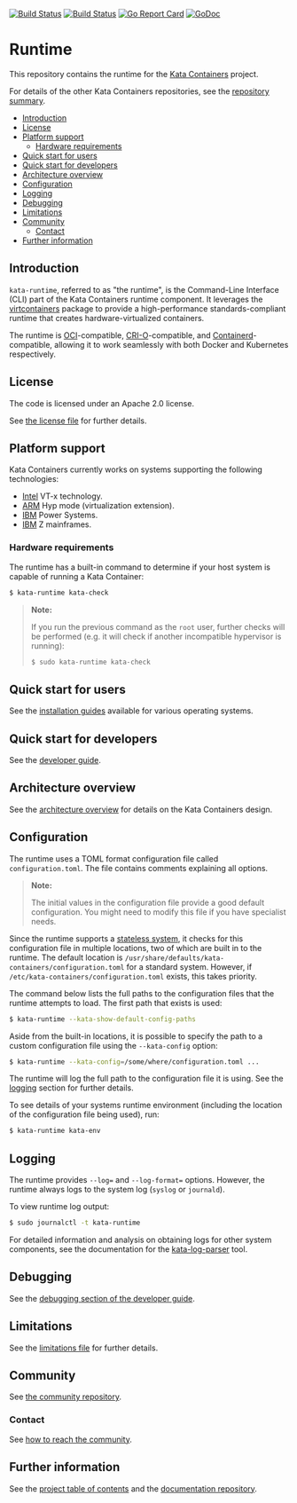 [![Build Status](https://travis-ci.org/kata-containers/runtime.svg?branch=master)](https://travis-ci.org/kata-containers/runtime)
[![Build Status](http://jenkins.katacontainers.io/job/kata-containers-runtime-ubuntu-16-04-master/badge/icon)](http://jenkins.katacontainers.io/job/kata-containers-runtime-ubuntu-16-04-master/)
[![Go Report Card](https://goreportcard.com/badge/github.com/kata-containers/runtime)](https://goreportcard.com/report/github.com/kata-containers/runtime)
[![GoDoc](https://godoc.org/github.com/kata-containers/runtime?status.svg)](https://godoc.org/github.com/kata-containers/runtime)

# Runtime

This repository contains the runtime for the
[Kata Containers](https://github.com/kata-containers) project.

For details of the other Kata Containers repositories, see the
[repository summary](https://github.com/kata-containers/kata-containers).

* [Introduction](#introduction)
* [License](#license)
* [Platform support](#platform-support)
    * [Hardware requirements](#hardware-requirements)
* [Quick start for users](#quick-start-for-users)
* [Quick start for developers](#quick-start-for-developers)
* [Architecture overview](#architecture-overview)
* [Configuration](#configuration)
* [Logging](#logging)
* [Debugging](#debugging)
* [Limitations](#limitations)
* [Community](#community)
    * [Contact](#contact)
* [Further information](#further-information)

## Introduction

`kata-runtime`, referred to as "the runtime", is the Command-Line Interface
(CLI) part of the Kata Containers runtime component. It leverages the
[virtcontainers](https://github.com/kata-containers/runtime/tree/master/virtcontainers)
package to provide a high-performance standards-compliant runtime that creates
hardware-virtualized containers.

The runtime is
[OCI](https://github.com/opencontainers/runtime-spec)-compatible,
[CRI-O](https://github.com/kubernetes-incubator/cri-o)-compatible, and
[Containerd](https://github.com/containerd/containerd)-compatible,
 allowing it
to work seamlessly with both Docker and Kubernetes respectively.

## License

The code is licensed under an Apache 2.0 license.

See [the license file](LICENSE) for further details.

## Platform support

Kata Containers currently works on systems supporting the following
technologies:

- [Intel](https://www.intel.com) VT-x technology.
- [ARM](https://www.arm.com) Hyp mode (virtualization extension).
- [IBM](https://www.ibm.com) Power Systems.
- [IBM](https://www.ibm.com) Z mainframes.
### Hardware requirements

The runtime has a built-in command to determine if your host system is capable
of running a Kata Container:

```bash
$ kata-runtime kata-check
```

> **Note:**
>
> If you run the previous command as the `root` user, further checks will be
> performed (e.g. it will check if another incompatible hypervisor is running):
>
> ```bash
> $ sudo kata-runtime kata-check
> ```

## Quick start for users

See the [installation guides](https://github.com/kata-containers/documentation/tree/master/install/README.md)
available for various operating systems.

## Quick start for developers

See the
[developer guide](https://github.com/kata-containers/documentation/blob/master/Developer-Guide.md).

## Architecture overview

See the [architecture overview](https://github.com/kata-containers/documentation/blob/master/design/architecture.md)
for details on the Kata Containers design.

## Configuration

The runtime uses a TOML format configuration file called `configuration.toml`.
The file contains comments explaining all options.

> **Note:**
>
> The initial values in the configuration file provide a good default configuration.
> You might need to modify this file if you have specialist needs.

Since the runtime supports a
[stateless system](https://clearlinux.org/features/stateless),
it checks for this configuration file in multiple locations, two of which are
built in to the runtime. The default location is
`/usr/share/defaults/kata-containers/configuration.toml` for a standard
system. However, if `/etc/kata-containers/configuration.toml` exists, this
takes priority.

The command below lists the full paths to the configuration files that the
runtime attempts to load. The first path that exists is used:

```bash
$ kata-runtime --kata-show-default-config-paths
```

Aside from the built-in locations, it is possible to specify the path to a
custom configuration file using the `--kata-config` option:

```bash
$ kata-runtime --kata-config=/some/where/configuration.toml ...
```

The runtime will log the full path to the configuration file it is using. See
the [logging](#Logging) section for further details.

To see details of your systems runtime environment (including the location of
the configuration file being used), run:

```bash
$ kata-runtime kata-env
```

## Logging

The runtime provides `--log=` and `--log-format=` options. However, the
runtime always logs to the system log (`syslog` or `journald`).

To view runtime log output:

```bash
$ sudo journalctl -t kata-runtime
```

For detailed information and analysis on obtaining logs for other system
components, see the documentation for the
[kata-log-parser](https://github.com/kata-containers/tests/tree/master/cmd/log-parser)
tool.

## Debugging

See the
[debugging section of the developer guide](https://github.com/kata-containers/documentation/blob/master/Developer-Guide.md#troubleshoot-kata-containers).

## Limitations

See the
[limitations file](https://github.com/kata-containers/documentation/blob/master/Limitations.md)
for further details.

## Community

See [the community repository](https://github.com/kata-containers/community).

### Contact

See [how to reach the community](https://github.com/kata-containers/community/blob/master/CONTRIBUTING.md#contact).

## Further information

See the
[project table of contents](https://github.com/kata-containers/kata-containers)
and the
[documentation repository](https://github.com/kata-containers/documentation).
